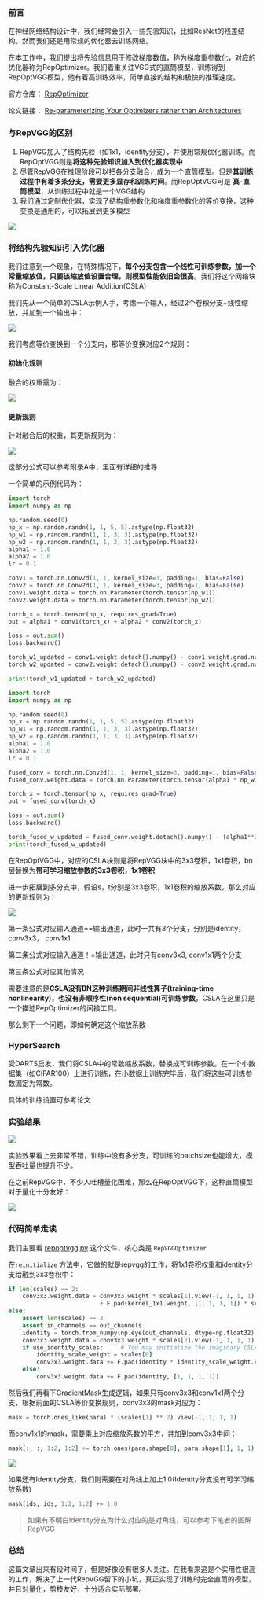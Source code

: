 ### 前言
在神经网络结构设计中，我们经常会引入一些先验知识，比如ResNet的残差结构。然而我们还是用常规的优化器去训练网络。

在本工作中，我们提出将先验信息用于修改梯度数值，称为梯度重参数化，对应的优化器称为RepOptimizer。我们着重关注VGG式的直筒模型，训练得到RepOptVGG模型，他有着高训练效率，简单直接的结构和极快的推理速度。

官方仓库：
[RepOptimizer](https://github.com/DingXiaoH/RepOptimizers)

论文链接：
[Re-parameterizing Your Optimizers rather than Architectures](https://arxiv.org/abs/2205.15242)


### 与RepVGG的区别
1. RepVGG加入了结构先验（如1x1，identity分支），并使用常规优化器训练。而RepOptVGG则是**将这种先验知识加入到优化器实现中**
2. 尽管RepVGG在推理阶段可以把各分支融合，成为一个直筒模型。但是**其训练过程中有着多条分支，需要更多显存和训练时间**。而RepOptVGG可是 **真-直筒模型**，从训练过程中就是一个VGG结构
3. 我们通过定制优化器，实现了结构重参数化和梯度重参数化的等价变换，这种变换是通用的，可以拓展到更多模型


![](https://files.mdnice.com/user/4601/a3fdcdc7-a6b7-4fdc-b7b3-b5e182f69f65.png)

### 将结构先验知识引入优化器
我们注意到一个现象，在特殊情况下，**每个分支包含一个线性可训练参数，加一个常量缩放值，只要该缩放值设置合理，则模型性能依旧会很高**。我们将这个网络块称为Constant-Scale Linear Addition(CSLA)

我们先从一个简单的CSLA示例入手，考虑一个输入，经过2个卷积分支+线性缩放，并加到一个输出中：

![](https://files.mdnice.com/user/4601/3eb755b1-5cd9-42d0-8cf7-de27889101cd.png)

我们考虑等价变换到一个分支内，那等价变换对应2个规则：

#### 初始化规则
融合的权重需为：

![](https://files.mdnice.com/user/4601/a2b57c35-9a4d-4565-8ce9-685a019f7682.png)

#### 更新规则
针对融合后的权重，其更新规则为：

![](https://files.mdnice.com/user/4601/e7760a95-c030-44c8-b4eb-0c9e10f7d154.png)

这部分公式可以参考附录A中，里面有详细的推导

一个简单的示例代码为：
```python
import torch
import numpy as np

np.random.seed(0)
np_x = np.random.randn(1, 1, 5, 5).astype(np.float32)
np_w1 = np.random.randn(1, 1, 3, 3).astype(np.float32)
np_w2 = np.random.randn(1, 1, 3, 3).astype(np.float32)
alpha1 = 1.0
alpha2 = 1.0
lr = 0.1

conv1 = torch.nn.Conv2d(1, 1, kernel_size=3, padding=1, bias=False)
conv2 = torch.nn.Conv2d(1, 1, kernel_size=3, padding=1, bias=False)
conv1.weight.data = torch.nn.Parameter(torch.tensor(np_w1))
conv2.weight.data = torch.nn.Parameter(torch.tensor(np_w2))

torch_x = torch.tensor(np_x, requires_grad=True)
out = alpha1 * conv1(torch_x) + alpha2 * conv2(torch_x)

loss = out.sum()
loss.backward()

torch_w1_updated = conv1.weight.detach().numpy() - conv1.weight.grad.numpy() * lr
torch_w2_updated = conv2.weight.detach().numpy() - conv2.weight.grad.numpy() * lr

print(torch_w1_updated + torch_w2_updated)
```

```python
import torch
import numpy as np

np.random.seed(0)
np_x = np.random.randn(1, 1, 5, 5).astype(np.float32)
np_w1 = np.random.randn(1, 1, 3, 3).astype(np.float32)
np_w2 = np.random.randn(1, 1, 3, 3).astype(np.float32)
alpha1 = 1.0
alpha2 = 1.0
lr = 0.1

fused_conv = torch.nn.Conv2d(1, 1, kernel_size=3, padding=1, bias=False)
fused_conv.weight.data = torch.nn.Parameter(torch.tensor(alpha1 * np_w1 + alpha2 * np_w2))

torch_x = torch.tensor(np_x, requires_grad=True)
out = fused_conv(torch_x)

loss = out.sum()
loss.backward()

torch_fused_w_updated = fused_conv.weight.detach().numpy() - (alpha1**2 + alpha2**2) * fused_conv.weight.grad.numpy() * lr
print(torch_fused_w_updated)
```
在RepOptVGG中，对应的CSLA块则是将RepVGG块中的3x3卷积，1x1卷积，bn层替换为**带可学习缩放参数的3x3卷积，1x1卷积**

进一步拓展到多分支中，假设s，t分别是3x3卷积，1x1卷积的缩放系数，那么对应的更新规则为：

![](https://files.mdnice.com/user/4601/b49d3925-9a25-409c-b913-467fe57bf933.png)

第一条公式对应输入通道==输出通道，此时一共有3个分支，分别是identity，conv3x3， conv1x1

第二条公式对应输入通道！=输出通道，此时只有conv3x3, conv1x1两个分支

第三条公式对应其他情况

需要注意的是**CSLA没有BN这种训练期间非线性算子(training-time
nonlinearity)，也没有非顺序性(non sequential)可训练参数**，CSLA在这里只是一个描述RepOptimizer的间接工具。

那么剩下一个问题，即如何确定这个缩放系数

### HyperSearch
受DARTS启发，我们将CSLA中的常数缩放系数，替换成可训练参数。在一个小数据集（如CIFAR100）上进行训练，在小数据上训练完毕后，我们将这些可训练参数固定为常数。

具体的训练设置可参考论文

### 实验结果

![](https://files.mdnice.com/user/4601/6208b882-63fc-4458-82bb-bac6f04d171a.png)

实验效果看上去非常不错，训练中没有多分支，可训练的batchsize也能增大，模型吞吐量也提升不少。

在之前RepVGG中，不少人吐槽量化困难，那么在RepOptVGG下，这种直筒模型对于量化十分友好：

![](https://files.mdnice.com/user/4601/59ff72d0-f89e-4d92-be62-baf13cab0ee8.png)

### 代码简单走读
我们主要看 [repoptvgg.py](https://github.com/DingXiaoH/RepOptimizers/blob/main/repoptvgg.py) 这个文件，核心类是 `RepVGGOptimizer`

在`reinitialize` 方法中，它做的就是repvgg的工作，将1x1卷积权重和identity分支给融到3x3卷积中：
```python
if len(scales) == 2:
    conv3x3.weight.data = conv3x3.weight * scales[1].view(-1, 1, 1, 1) \
                          + F.pad(kernel_1x1.weight, [1, 1, 1, 1]) * scales[0].view(-1, 1, 1, 1)
else:
    assert len(scales) == 3
    assert in_channels == out_channels
    identity = torch.from_numpy(np.eye(out_channels, dtype=np.float32).reshape(out_channels, out_channels, 1, 1))
    conv3x3.weight.data = conv3x3.weight * scales[2].view(-1, 1, 1, 1) + F.pad(kernel_1x1.weight, [1, 1, 1, 1]) * scales[1].view(-1, 1, 1, 1)
    if use_identity_scales:     # You may initialize the imaginary CSLA block with the trained identity_scale values. Makes almost no difference.
        identity_scale_weight = scales[0]
        conv3x3.weight.data += F.pad(identity * identity_scale_weight.view(-1, 1, 1, 1), [1, 1, 1, 1])
    else:
        conv3x3.weight.data += F.pad(identity, [1, 1, 1, 1])
```

然后我们再看下GradientMask生成逻辑，如果只有conv3x3和conv1x1两个分支，根据前面的CSLA等价变换规则，conv3x3的mask对应为：

```python
mask = torch.ones_like(para) * (scales[1] ** 2).view(-1, 1, 1, 1)
```

而conv1x1的mask，需要乘上对应缩放系数的平方，并加到conv3x3中间：

```python
mask[:, :, 1:2, 1:2] += torch.ones(para.shape[0], para.shape[1], 1, 1) * (scales[0] ** 2).view(-1, 1, 1, 1)
```

![](https://files.mdnice.com/user/4601/21dcc2c5-fcde-460f-84c4-d4c5b2fe22e3.png)

如果还有Identity分支，我们则需要在对角线上加上1.0(Identity分支没有可学习缩放系数)

```python
mask[ids, ids, 1:2, 1:2] += 1.0
```

> 如果有不明白Identity分支为什么对应的是对角线，可以参考下笔者的图解RepVGG

### 总结
这篇文章出来有段时间了，但是好像没有很多人关注。在我看来这是个实用性很高的工作，解决了上一代RepVGG留下的小坑，真正实现了训练时完全直筒的模型，并且对量化，剪枝友好，十分适合实际部署。